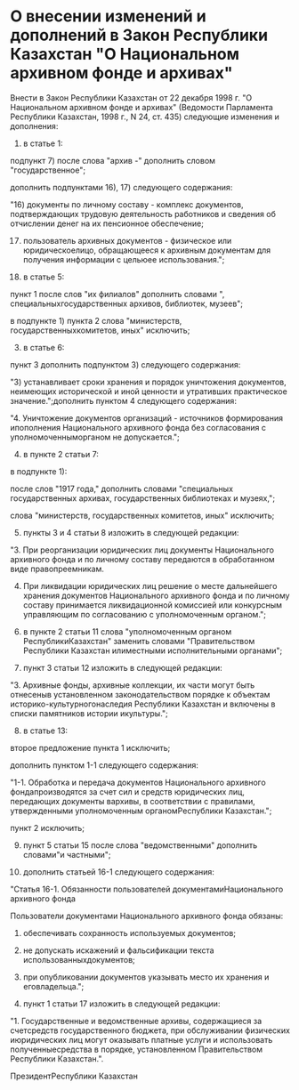 # О внесении изменений и дополнений в Закон Республики Казахстан "О Национальном архивном фонде и архивах"

Внести в Закон Республики Казахстан от 22 декабря 1998 г. "О Национальном архивном фонде и архивах" (Ведомости Парламента Республики Казахстан, 1998 г., N 24, ст. 435) следующие изменения и дополнения:

1) в статье 1:

подпункт 7) после слова "архив -" дополнить словом "государственное";

дополнить подпунктами 16), 17) следующего содержания:

"16) документы по личному составу - комплекс документов, подтверждающих трудовую деятельность работников и сведения об отчислении денег на их пенсионное обеспечение;

17) пользователь архивных документов - физическое или юридическоелицо, обращающееся к архивным документам для получения информации с цельюее использования.";

2) в статье 5:

пункт 1 после слов "их филиалов" дополнить словами ", специальныхгосударственных архивов, библиотек, музеев";

в подпункте 1) пункта 2 слова "министерств, государственныхкомитетов, иных" исключить;

3) в статье 6:

пункт 3 дополнить подпунктом 3) следующего содержания:

"3) устанавливает сроки хранения и порядок уничтожения документов, неимеющих исторической и иной ценности и утративших практическое значение.";дополнить пунктом 4 следующего содержания:

"4. Уничтожение документов организаций - источников формирования ипополнения Национального архивного фонда без согласования с уполномоченныморганом не допускается.";

4) в пункте 2 статьи 7:

в подпункте 1):

после слов "1917 года," дополнить словами "специальных государственных архивах, государственных библиотеках и музеях,";

слова "министерств, государственных комитетов, иных" исключить;

5) пункты 3 и 4 статьи 8 изложить в следующей редакции:

"3. При реорганизации юридических лиц документы Национального архивного фонда и по личному составу передаются в обработанном виде правопреемникам.

4. При ликвидации юридических лиц решение о месте дальнейшего хранения документов Национального архивного фонда и по личному составу принимается ликвидационной комиссией или конкурсным управляющим по согласованию с уполномоченным органом.";

6) в пункте 2 статьи 11 слова "уполномоченным органом РеспубликиКазахстан" заменить словами "Правительством Республики Казахстан илиместными исполнительными органами";

7) пункт 3 статьи 12 изложить в следующей редакции:

"3. Архивные фонды, архивные коллекции, их части могут быть отнесеныв установленном законодательством порядке к объектам историко-культурногонаследия Республики Казахстан и включены в списки памятников истории икультуры.";

8) в статье 13:

второе предложение пункта 1 исключить;

дополнить пунктом 1-1 следующего содержания:

"1-1. Обработка и передача документов Национального архивного фондапроизводятся за счет сил и средств юридических лиц, передающих документы вархивы, в соответствии с правилами, утвержденными уполномоченным органомРеспублики Казахстан.";

пункт 2 исключить;

9) пункт 5 статьи 15 после слова "ведомственными" дополнить словами"и частными";

10) дополнить статьей 16-1 следующего содержания:

"Статья 16-1. Обязанности пользователей документамиНационального архивного фонда

Пользователи документами Национального архивного фонда обязаны:

1) обеспечивать сохранность используемых документов;

2) не допускать искажений и фальсификации текста использованныхдокументов;

3) при опубликовании документов указывать место их хранения и еговладельца.";

11) пункт 1 статьи 17 изложить в следующей редакции:

"1. Государственные и ведомственные архивы, содержащиеся за счетсредств государственного бюджета, при обслуживании физических июридических лиц могут оказывать платные услуги и использовать полученныесредства в порядке, установленном Правительством Республики Казахстан.".

ПрезидентРеспублики Казахстан

